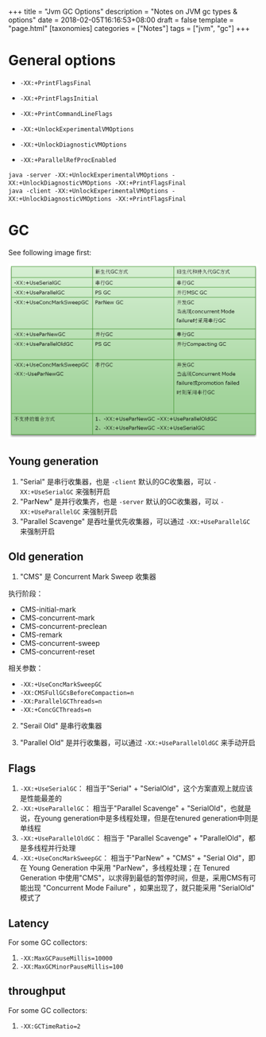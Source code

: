 +++
title = "Jvm GC Options"
description = "Notes on JVM gc types & options"
date = 2018-02-05T16:16:53+08:00
draft = false
template = "page.html"
[taxonomies]
categories =  ["Notes"]
tags = ["jvm", "gc"]
+++

# General options

- `-XX:+PrintFlagsFinal`
- `-XX:+PrintFlagsInitial`
- `-XX:+PrintCommandLineFlags`
- `-XX:+UnlockExperimentalVMOptions`
- `-XX:+UnlockDiagnosticVMOptions`

- `-XX:+ParallelRefProcEnabled`

```
java -server -XX:+UnlockExperimentalVMOptions -XX:+UnlockDiagnosticVMOptions -XX:+PrintFlagsFinal 
java -client -XX:+UnlockExperimentalVMOptions -XX:+UnlockDiagnosticVMOptions -XX:+PrintFlagsFinal 
```

# GC

See following image first:

![GC options table](jvm_gc_combinations.png)

## Young generation

1. "Serial" 是串行收集器，也是 `-client` 默认的GC收集器，可以 `-XX:+UseSerialGC` 来强制开启
2. "ParNew" 是并行收集齐，也是 `-server` 默认的GC收集器，可以 `-XX:+UseParallelGC` 来强制开启
3. "Parallel Scavenge" 是吞吐量优先收集器，可以通过 `-XX:+UseParallelGC` 来强制开启

## Old generation

1. "CMS" 是 Concurrent Mark Sweep 收集器 

执行阶段：

- CMS-initial-mark
- CMS-concurrent-mark
- CMS-concurrent-preclean
- CMS-remark
- CMS-concurrent-sweep
- CMS-concurrent-reset

相关参数：

- `-XX:+UseConcMarkSweepGC`
- `-XX:CMSFullGCsBeforeCompaction=n`
- `-XX:ParallelGCThreads=n`
- `-XX:+ConcGCThreads=n`

2. "Serail Old" 是串行收集器

3. "Parallel Old" 是并行收集器，可以通过 `-XX:+UseParallelOldGC` 来手动开启

## Flags

1. `-XX:+UseSerialGC`： 相当于"Serial" + "SerialOld"，这个方案直观上就应该是性能最差的
2. `-XX:+UseParallelGC`： 相当于"Parallel Scavenge" + "SerialOld"，也就是说，在young generation中是多线程处理，但是在tenured generation中则是单线程
3. `-XX:+UseParallelOldGC`： 相当于 "Parallel Scavenge" + "ParallelOld"，都是多线程并行处理
4. `-XX:+UseConcMarkSweepGC`： 相当于"ParNew" + "CMS" + "Serial Old"，即在 Young Generation 中采用 "ParNew"，多线程处理；在 Tenured Generation 中使用"CMS"，以求得到最低的暂停时间，但是，采用CMS有可能出现 "Concurrent Mode Failure" ，如果出现了，就只能采用 "SerialOld" 模式了

## Latency

For some GC collectors:

1. `-XX:MaxGCPauseMillis=10000` 
2. `-XX:MaxGCMinorPauseMillis=100`

## throughput

For some GC collectors:

1. `-XX:GCTimeRatio=2`
